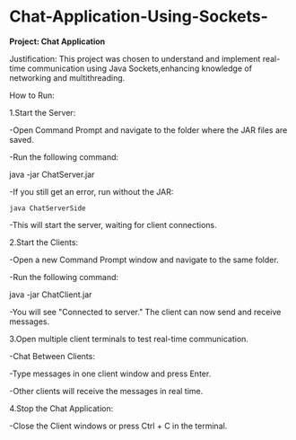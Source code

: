 # Chat-Application-Using-Sockets-

**Project: Chat Application**

Justification:
This project was chosen to understand and implement real-time communication using Java Sockets,enhancing knowledge of networking and multithreading.

How to Run:

1.Start the Server:

 -Open Command Prompt and navigate to the folder where the JAR files are saved.
 
 -Run the following command:
 
   java -jar ChatServer.jar

  -If you still get an error, run without the JAR:
  
    java ChatServerSide
 
 -This will start the server, waiting for client connections.

2.Start the Clients:

 -Open a new Command Prompt window and navigate to the same folder.
 
 -Run the following command:
 
   java -jar ChatClient.jar
   
 -You will see "Connected to server." The client can now send and receive messages.

3.Open multiple client terminals to test real-time communication.

 -Chat Between Clients:
 
 -Type messages in one client window and press Enter.
 
 -Other clients will receive the messages in real time.

4.Stop the Chat Application:

 -Close the Client windows or press Ctrl + C in the terminal.

